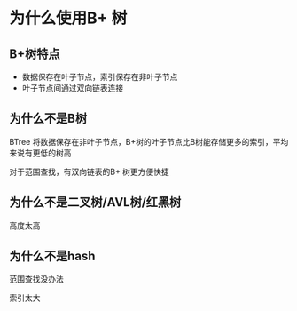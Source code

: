 # 为什么使用B+ 树

## B+树特点

* 数据保存在叶子节点，索引保存在非叶子节点
* 叶子节点间通过双向链表连接

## 为什么不是B树

BTree 将数据保存在非叶子节点，B+树的叶子节点比B树能存储更多的索引，平均来说有更低的树高

对于范围查找，有双向链表的B+ 树更方便快捷

## 为什么不是二叉树/AVL树/红黑树

高度太高

## 为什么不是hash

范围查找没办法

索引太大